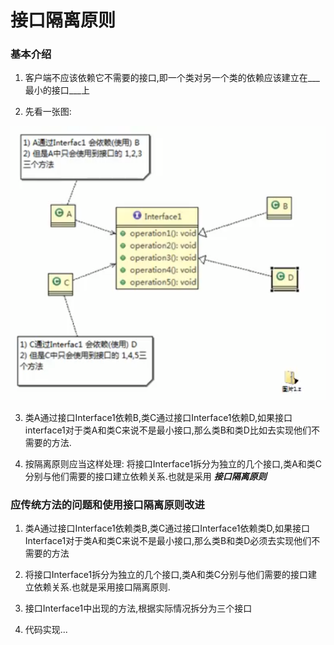 # 接口隔离原则


### 基本介绍
1. 客户端不应该依赖它不需要的接口,即一个类对另一个类的依赖应该建立在___最小的接口___上

2. 先看一张图:

![](../img/QQ截图20210201151040.png)

3. 类A通过接口Interface1依赖B,类C通过接口Interface1依赖D,如果接口interface1对于类A和类C来说不是最小接口,那么类B和类D比如去实现他们不需要的方法.

4. 按隔离原则应当这样处理:
将接口Interface1拆分为独立的几个接口,类A和类C分别与他们需要的接口建立依赖关系.也就是采用 ___接口隔离原则___ 

### 应传统方法的问题和使用接口隔离原则改进

1. 类A通过接口Interface1依赖类B,类C通过接口Interface1依赖类D,如果接口Interface1对于类A和类C来说不是最小接口,那么类B和类D必须去实现他们不需要的方法

2. 将接口Interface1拆分为独立的几个接口,类A和类C分别与他们需要的接口建立依赖关系.也就是采用接口隔离原则.

3. 接口Interface1中出现的方法,根据实际情况拆分为三个接口

4. 代码实现...
